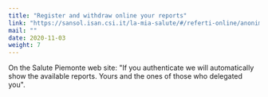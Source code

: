 ```yaml
---
title: "Register and withdraw online your reports"
link: "https://sansol.isan.csi.it/la-mia-salute/#/referti-online/anonimo"
mail: ""
date: 2020-11-03
weight: 7
---
```


On the Salute Piemonte web site: "If you authenticate we will automatically show the available reports. Yours and the ones of those who delegated you".
